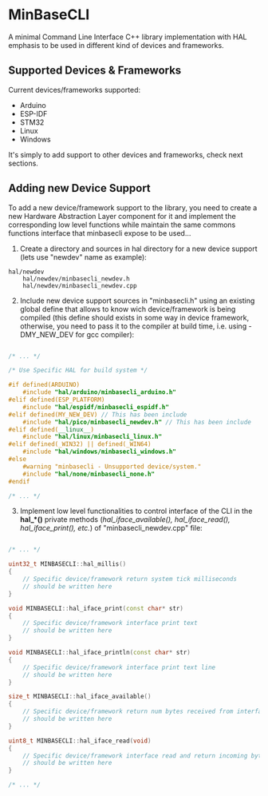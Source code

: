 # MinBaseCLI

A minimal Command Line Interface C++ library implementation with HAL emphasis to be used in different kind of devices and frameworks.

## Supported Devices & Frameworks

Current devices/frameworks supported:

- Arduino
- ESP-IDF
- STM32
- Linux
- Windows

It's simply to add support to other devices and frameworks, check next sections.

## Adding new Device Support

To add a new device/framework support to the library, you need to create a new Hardware Abstraction Layer component for it and implement the corresponding low level functions while maintain the same commons functions interface that minbasecli expose to be used...

1. Create a directory and sources in hal directory for a new device support (lets use "newdev" name as example):

```text
hal/newdev
    hal/newdev/minbasecli_newdev.h
    hal/newdev/minbasecli_newdev.cpp
```

2. Include new device support sources in "minbasecli.h" using an existing global define that allows to know wich device/framework is being compiled (this define should exists in some way in device framework, otherwise, you need to pass it to the compiler at build time, i.e. using -DMY_NEW_DEV for gcc compiler):

```c++

/* ... */

/* Use Specific HAL for build system */

#if defined(ARDUINO)
    #include "hal/arduino/minbasecli_arduino.h"
#elif defined(ESP_PLATFORM)
    #include "hal/espidf/minbasecli_espidf.h"
#elif defined(MY_NEW_DEV) // This has been include
    #include "hal/pico/minbasecli_newdev.h" // This has been include
#elif defined(__linux__)
    #include "hal/linux/minbasecli_linux.h"
#elif defined(_WIN32) || defined(_WIN64)
    #include "hal/windows/minbasecli_windows.h"
#else
    #warning "minbasecli - Unsupported device/system."
    #include "hal/none/minbasecli_none.h"
#endif

/* ... */

```

3. Implement low level functionalities to control interface of the CLI in the **hal_*()** private methods (*hal_iface_available(), hal_iface_read(), hal_iface_print(), etc.*) of "minbasecli_newdev.cpp" file:

```c++

/* ... */

uint32_t MINBASECLI::hal_millis()
{
    // Specific device/framework return system tick milliseconds
    // should be written here
}

void MINBASECLI::hal_iface_print(const char* str)
{
    // Specific device/framework interface print text
    // should be written here
}

void MINBASECLI::hal_iface_println(const char* str)
{
    // Specific device/framework interface print text line
    // should be written here
}

size_t MINBASECLI::hal_iface_available()
{
    // Specific device/framework return num bytes received from interface
    // should be written here
}

uint8_t MINBASECLI::hal_iface_read(void)
{
    // Specific device/framework interface read and return incoming bytes
    // should be written here
}

/* ... */

```
